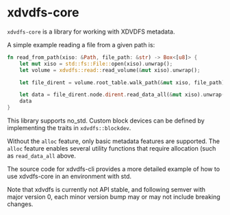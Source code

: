 # xdvdfs-core

`xdvdfs-core` is a library for working with XDVDFS metadata.

A simple example reading a file from a given path is:

```rust
fn read_from_path(xiso: &Path, file_path: &str) -> Box<[u8]> {
    let mut xiso = std::fs::File::open(xiso).unwrap();
    let volume = xdvdfs::read::read_volume(&mut xiso).unwrap();

    let file_dirent = volume.root_table.walk_path(&mut xiso, file_path).unwrap();

    let data = file_dirent.node.dirent.read_data_all(&mut xiso).unwrap();
    data
}
```

This library supports no_std. Custom block devices can be defined by implementing the traits in `xdvdfs::blockdev`.

Without the `alloc` feature, only basic metadata features are supported. The `alloc` feature enables several utility
functions that require allocation (such as `read_data_all` above.

The source code for xdvdfs-cli provides a more detailed example of how to use xdvdfs-core in an environment with std.

Note that xdvdfs is currently not API stable, and following semver with major version 0, each minor version bump may or
may not include breaking changes.
